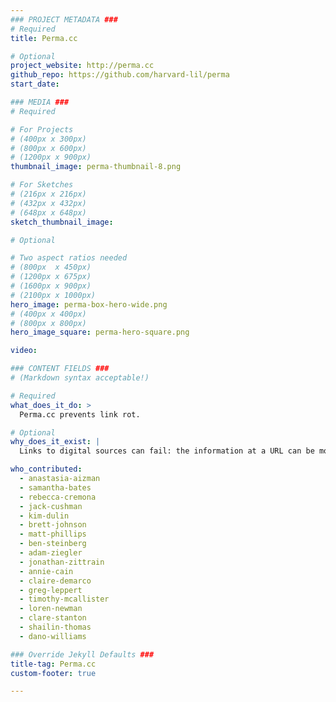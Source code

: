 ```yaml
---
### PROJECT METADATA ###
# Required
title: Perma.cc

# Optional
project_website: http://perma.cc
github_repo: https://github.com/harvard-lil/perma
start_date:

### MEDIA ###
# Required

# For Projects
# (400px x 300px)
# (800px x 600px)
# (1200px x 900px)
thumbnail_image: perma-thumbnail-8.png

# For Sketches
# (216px x 216px)
# (432px x 432px)
# (648px x 648px)
sketch_thumbnail_image:

# Optional

# Two aspect ratios needed
# (800px  x 450px)
# (1200px x 675px)
# (1600px x 900px)
# (2100px x 1000px)
hero_image: perma-box-hero-wide.png
# (400px x 400px)
# (800px x 800px)
hero_image_square: perma-hero-square.png

video:

### CONTENT FIELDS ###
# (Markdown syntax acceptable!)

# Required
what_does_it_do: >
  Perma.cc prevents link rot.

# Optional
why_does_it_exist: |
  Links to digital sources can fail: the information at a URL can be modified or deleted and the intention of a reference can be lost. This isn’t necessarily a big deal for a basic blog, but it makes a difference for scholarship, legal writing, and any instance where the information cited is part of the logical framework of the content. Perma.cc prevents this failure — called link rot — by archiving a copy of the digital source and preserving it in perpetuity through our network of libraries and institutional partners.

who_contributed:
  - anastasia-aizman
  - samantha-bates
  - rebecca-cremona
  - jack-cushman
  - kim-dulin
  - brett-johnson
  - matt-phillips
  - ben-steinberg
  - adam-ziegler
  - jonathan-zittrain
  - annie-cain
  - claire-demarco
  - greg-leppert
  - timothy-mcallister
  - loren-newman
  - clare-stanton
  - shailin-thomas
  - dano-williams

### Override Jekyll Defaults ###
title-tag: Perma.cc
custom-footer: true

---
```

